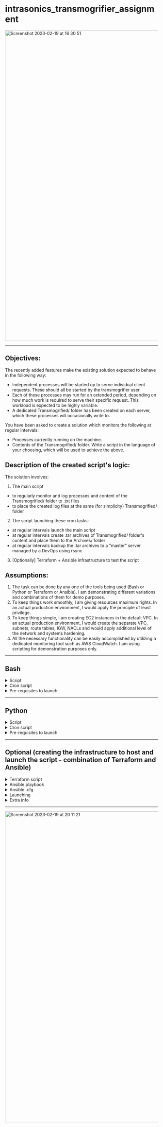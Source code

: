 # intrasonics_transmogrifier_assignment


<img width="1024" alt="Screenshot 2023-02-19 at 16 30 51" src="https://user-images.githubusercontent.com/104728608/219961551-35e4cb7a-e0dd-46da-b524-69d0bf253d1c.png">

---

## Objectives:<br>
The recently added features make the existing solution expected to behave in the following way: 
-  Independent processes will be started up to serve individual client requests. These should all be started by the transmogrifier user. 
-  Each of these processes may run for an extended period, depending on how much work is required to serve their specific request. This workload is expected to be highly variable. 
-  A dedicated Transmogrified/ folder has been created on each server, which these processes will occasionally write to. 

You have been asked to create a solution which monitors the following at regular intervals:<br>
-  Processes currently running on the machine. 
-  Contents of the Transmogrified/ folder. 
Write a script in the language of your choosing, which will be used to achieve the above. 

## Description of the created script's logic:
The solution involves:
1. The main script
- to regularly monitor and log processes and content of the Transmogrified/ folder to .txt files 
- to place the created log files at the same (for simplicity) Transmogrified/ folder
2. The script launching these cron tasks:
- at regular intervals launch the main script
- at regular intervals create .tar archives of Transmogrified/ folder's content and place them to the Archives/ folder
- at regular intervals backup the .tar archives to a "master" server managed by a DevOps using rsync
3. [Optionally] Terraform + Ansible infrastructure to test the script


## Assumptions:
1. The task can be done by any one of the tools being used (Bash or Python or Terraform or Ansible). I am demonstrating different variations and combinations of them for demo purposes.
2. To keep things work smoothly, I am giving resources maximum rights. In an actual production environment, I would apply the principle of least privilege.
3. To keep things simple, I am creating EC2 instances in the default VPC. In an actual production environment, I would create the separate VPC, subnets, route tables, IGW, NACLs and would apply additional level of the network and systems hardening.
4. All the necessary functionality can be easily accomplished by utilizing a dedicated monitoring tool such as AWS CloudWatch. I am using scripting for demonstration purposes only.

---

## Bash <br>


<details markdown=1><summary markdown="span">Script</summary>

``` sh
#!/bin/bash

user="transmogrifier"
all_users=($(getent passwd | cut -d: -f1))

if [[ " ${all_users[@]} " =~ " ${user} " ]]; then
     # Check if the Transmogrified/ folder exists
    if [ -d "Transmogrified/" ]; then
        # Get the list of files in the Transmogrified/ folder
        files_list=()
        for filename in Transmogrified/*; do
            files_list+=("$filename")
        done
    else
        # Create the Transmogrified/ folder and set files_list to an empty array
        mkdir "Transmogrified/"
        echo "Transmogrified/ folder created"
        files_list=()

        # Set the owner and group for Transmogrified/ folder and give read, write, and execute permissions recursively
        sudo chown -R transmogrifier:ec2-user Transmogrified/
        sudo chmod -R g+rwx Transmogrified/
        sudo chmod -R o-rx Transmogrified/
    fi
    
    # Check if Archives/ exists and create it if not
    if [ ! -d "Archives/" ]; then
        # Create the Archives/ folder and set files_list to an empty array
        mkdir "Archives/"
        echo "Archives/ folder created"

        # Set the owner and group for Archives/ folder and give read, write, and execute permissions recursively
        sudo chown -R transmogrifier:ec2-user Archives/
        sudo chmod -R g+rwx Archives/
        sudo chmod -R o-rx Archives/
    fi

    # Get the list of running processes for user 'transmogrifier'
    process_list=()
    while read -r pid name username; do
        if [[ $username == $user ]]; then
            process_list+=("$pid $name $username")
        fi
    done < <(ps -eo pid,comm,user)

    # Print the lists to the console
    echo "Transmogrified files:"
    printf '%s\n' "${files_list[@]}"
    echo "Running processes for user 'transmogrifier':"
    printf '%s\n' "${process_list[@]}"

    # Save the lists to a file in Transmogrified/ directory
    file_prefix=$(date '+%Y-%m-%d_%H-%M-%S')
    {
        echo "Transmogrified files:"
        printf '%s\n' "${files_list[@]}"
        echo ""
        echo "Running processes for user 'transmogrifier':"
        printf '%s\n' "${process_list[@]}"
    } > "Transmogrified/${file_prefix}_file_and_process_list.txt"

    echo "Saved file and process lists to file: Transmogrified/${file_prefix}_files_and_processes_list.txt"
else
    sudo useradd "$user" 
    sudo usermod -a -G ec2-user "$user"
    echo ""$user" created, please create a password to the user"
fi
```

</details>

<details markdown=1><summary markdown="span">Cron script</summary>

``` sh
#!/bin/bash

crontab -l | { cat; echo "*/1 * * * * bash /home/ec2-user/script.sh"; } | crontab -

crontab -l | { cat; echo "*/1 * * * * tar -czvf /home/ec2-user/Archives/archive_$(hostname | cut -d '.' -f 1)_$(date +\%Y\%m\%d_\%H\%M\%S).tar.gz /home/ec2-user/Transmogrified/*"; } | crontab -

crontab -l | { cat; echo "0 0 * * 0 scp /home/ec2-user/Transmogrified/* user@remote.server:/path/to/remote/directory/"; } | crontab -
```
</details>

<details markdown=1><summary markdown="span">Pre-requisites to launch</summary>

``` sh
sudo chmod +x script.sh && sudo chmod +x script_cron.sh
sudo bash script.sh && sudo bash script_cron.sh
```
</details>

---

## Python <br>

<details markdown=1><summary markdown="span">Script</summary>

``` python3
#!/usr/bin/env python

import os
import subprocess
from datetime import datetime

user = "transmogrifier"
all_users = subprocess.check_output(["getent", "passwd"]).decode("utf-8").split("\n")
all_users = [u.split(":")[0] for u in all_users if u]

if user in all_users:
    # Check if the Transmogrified/ folder exists
    if os.path.isdir("Transmogrified/"):
        # Get the list of files in the Transmogrified/ folder
        files_list = [f for f in os.listdir("Transmogrified/") if os.path.isfile(os.path.join("Transmogrified/", f))]
    else:
        # Create the Transmogrified/ folder and set files_list to an empty array
        os.makedirs("Transmogrified/")
        print("Transmogrified/ folder created")
        files_list = []

        # Set the owner and group for Transmogrified/ folder and give read, write, and execute permissions recursively
        os.system("sudo chown -R transmogrifier:ec2-user Transmogrified/")
        os.system("sudo chmod -R g+rwx Transmogrified/")
        os.system("sudo chmod -R o-rx Transmogrified/")
    
    # Check if Archives/ exists and create it if not
    if not os.path.isdir("Archives/"):
        # Create the Archives/ folder and set files_list to an empty array
        os.makedirs("Archives/")
        print("Archives/ folder created")

        # Set the owner and group for Archives/ folder and give read, write, and execute permissions recursively
        os.system("sudo chown -R transmogrifier:ec2-user Archives/")
        os.system("sudo chmod -R g+rwx Archives/")
        os.system("sudo chmod -R o-rx Archives/")
    
    # Get the list of running processes for user 'transmogrifier'
    process_list = []
    ps_output = subprocess.check_output(["ps", "-eo", "pid,comm,user"]).decode("utf-8")
    for line in ps_output.split("\n")[1:]:
        if not line.strip():
            continue
        pid, name, username = line.split()
        if username == user:
            process_list.append(f"{pid} {name} {username}")
    
    # Print the lists to the console
    print("Transmogrified files:")
    print("\n".join(files_list))
    print("Running processes for user 'transmogrifier':")
    print("\n".join(process_list))
    
    # Save the lists to a file in Transmogrified/ directory
    file_prefix = datetime.now().strftime("%Y-%m-%d_%H-%M-%S")
    with open(f"Transmogrified/{file_prefix}_file_and_process_list.txt", "w") as f:
        f.write("Transmogrified files:\n")
        f.write("\n".join(files_list) + "\n\n")
        f.write("Running processes for user 'transmogrifier':\n")
        f.write("\n".join(process_list) + "\n")
    print(f"Saved file and process lists to file: Transmogrified/{file_prefix}_file_and_process_list.txt")
else:
    os.system(f"sudo useradd {user}")
    os.system(f"sudo usermod -a -G ec2-user {user}")
    print(f"{user} created, please create a password to the user")
```
</details>

<details markdown=1><summary markdown="span">Cron script</summary>

``` python3
#!/usr/bin/env python

import subprocess

# Add cron job to run script.sh every minute
subprocess.run(['bash', '-c', 'echo "$(crontab -l ; echo \'*/1 * * * * bash /home/ec2-user/script.sh\') | crontab -"'])

# Add cron job to archive files every minute
subprocess.run(['bash', '-c', 'echo "$(crontab -l ; echo \'*/1 * * * * tar -czvf /home/ec2-user/Archives/archive_$(hostname | cut -d \'.\' -f 1)_$(date +\%Y\%m\%d_\%H\%M\%S).tar.gz /home/ec2-user/Transmogrified/*\') | crontab -"'])

# Add cron job to copy files to remote server every Sunday at midnight
subprocess.run(['bash', '-c', 'echo "$(crontab -l ; echo \'0 0 * * 0 scp /home/ec2-user/Transmogrified/* user@remote.server:/path/to/remote/directory/\') | crontab -"'])
```
</details>

<details markdown=1><summary markdown="span">Pre-requisites to launch</summary>

``` python3
sudo chmod +x script.py && sudo chmod +x script_cron.py

sudo python3 script.py && sudo python3 script_cron.py
```
</details>

---

## Optional (creating the infrastructure to host and launch the script - combination of Terraform and Ansible)

<details markdown=1><summary markdown="span">Terraform script</summary>

``` tf
provider "aws" {
  region                    = "us-east-1"
  shared_config_files       = ["/home/ec2-user/.aws/config"]
  shared_credentials_files  = ["/home/ec2-user/.aws/credentials"]
}


data "aws_availability_zones" "available" {
  state = "available"
}
data "aws_ssm_parameter" "current-ami" {
  name = "/aws/service/ami-amazon-linux-latest/amzn2-ami-hvm-x86_64-gp2"
}


resource "aws_default_vpc" "default" {
  enable_dns_hostnames = true
  enable_dns_support   = true
  tags = {
    Name = "Default VPC"
  }
}

resource "aws_subnet" "subnet_1" {
  vpc_id     = aws_default_vpc.default.id
  # cidr_block = "10.0.1.0/24"
  cidr_block = "172.31.98.128/25"
  availability_zone = data.aws_availability_zones.available.names[0]

  tags = {
    Name = "ansible-subnet_1"
  }
}

resource "aws_security_group" "ec2_security_group" {
  name        = "ec2-slave-security-group"
  description = "Allow ssh and http access"
  vpc_id      = aws_default_vpc.default.id

  ingress {
    from_port   = 22
    to_port     = 22
    protocol    = "tcp"
    cidr_blocks = ["0.0.0.0/0"] # change this to your ip for sake of security!!
  }

  ingress {
    from_port   = 80
    to_port     = 80
    protocol    = "tcp"
    cidr_blocks = ["0.0.0.0/0"] # change this to your ip for sake of security!!
  }
  

  egress {
    from_port   = 0
    to_port     = 0
    protocol    = "-1"
    cidr_blocks = ["0.0.0.0/0"] 
  }
}

resource "aws_instance" "ansible_slave" {
  count = 1
  ami           = data.aws_ssm_parameter.current-ami.value
  instance_type = "t2.micro"
  subnet_id     = aws_subnet.subnet_1.id
  vpc_security_group_ids = [aws_security_group.ec2_security_group.id]
  associate_public_ip_address = true
  key_name      = "test_delete"

  tags = {
    Name = "slave_instance${count.index + 1}"
  }
}

resource "local_file" "slaves_ips" {
    content = format("%s\n%s\n%s",
  aws_instance.ansible_slave.*.public_ip[0],
  aws_instance.ansible_slave.*.public_ip[1],
  aws_instance.ansible_slave.*.public_ip[2]
)

## this is to create only one slave_instance
# resource "local_file" "slaves_ips" {
#     content = aws_instance.ansible_slave.*.public_ip[0]

#   filename = "inventory"
# }


output "slaves_ips" {
  value = ["${aws_instance.ansible_slave.*.public_ip}"]
}
```
</details>

<details markdown=1><summary markdown="span">Ansible playbook</summary>

``` yml
---
- name: Create user and folder on slaves
  hosts: all
  become: true
  gather_facts: true

  vars:
    user: transmogrifier
    week_number: "{{ ansible_date_time.week_number }}"

  tasks:
    - name: Create transmogrifier user
      user:
        name: "{{ user }}"
        group: "ec2-user"
        state: present

    - name: Create Transmogrified folder
      file:
        path: /home/ec2-user/Transmogrified
        state: directory
        owner: "{{ user }}"
        group: "ec2-user"
        mode: '0777'
        
    - name: Create a Tar folder for archives
      file:
        path: /home/ec2-user/Archives
        state: directory
        owner: "{{ user }}"
        group: "ec2-user"
        mode: '0777'

    - name: Copy transmogrifier script to slave
      copy:
        src: /home/ec2-user/environment/Terraform/script.sh
        dest: /home/ec2-user/script.sh
        owner: "ec2-user"
        group: "ec2-user"
        mode: '0777'
        
    - name: Create cron task to run script every minute
      ansible.builtin.cron:
        user: "ec2-user"
        name: "Run script every minute"
        minute: "*/1"
        job: "bash /home/ec2-user/script.sh"    
        
        
    - name: Create weekly tar archive of Transmogrified folder
      ansible.builtin.cron:
        user: "ec2-user"
        name: "Weekly tar archive of Transmogrified folder"
        job: "tar -czvf /home/ec2-user/Archives/archive_$(hostname | cut -d '.' -f 1)_$(date +\%Y\%m\%d_\%H\%M\%S).tar.gz /home/ec2-user/Transmogrified/*"
        minute: "*/1"
        hour: "*"
        day: "*"
        month: "*"
        weekday: "*"

    - name: Move monthly archives to the master server
      ansible.builtin.cron:
        user: "ec2-user"
        name: "Monthly archive transfer to master server"
        job: "rsync -avz /home/ec2-user/Archives/*.tar.gz root@ec2-3-80-47-11.compute-1.amazonaws.com"
        day: 1
        
    

    - name: Execute transmogrifier script on the slaves
      become: true
      become_user: root
      shell: "/home/ec2-user/script.sh"
```
</details>

<details markdown=1><summary markdown="span">Ansible .cfg</summary>

``` yml
[defaults]
remote_user = ec2-user 
inventory = inventory 
private_key_file = ~/.ssh/test_delete.pem
```
</details>

<details markdown=1><summary markdown="span">Launching</summary>

``` tf
# terraform template:
terraform init
terraform validate
terraform plan
terraform apply
terraform destroy

# ansible:
# ad-hoc command to launch the script:
ansible all -m script -a "/home/ec2-user/environment/Terraform/script.sh &" --become --become-user=ec2-user
# ad-hoc command to ping all the instances
ansible all --key-file ~/.ssh/test_delete.pem -i inventory -m ping -u ec2-user

# launch the playbook:
ansible-playbook playbook.yml
```
</details>

<details markdown=1><summary markdown="span">Extra info</summary>

``` sh
1. create key pairs on a master machine 
    ssh-keygen -t rsa -b 2048

2. import public key into the ec2 console
    aws ec2 import-key-pair --key-name "test_delete" --public-key-material fileb://~/.ssh/test_delete.pem

3. install ansible on a master machine
    sudo yum update -y
    sudo amazon-linux-extras install ansible2 -y
```
</details>

---


<img width="1024" alt="Screenshot 2023-02-19 at 20 11 21" src="https://user-images.githubusercontent.com/104728608/219972747-c9334130-8beb-4837-b3f1-84464838d4a3.png">
